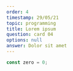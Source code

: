 ```yaml
---
order: 4
timestamp: 29/05/21
topic: programming
title: Lorem ipsum
question: card 04
options: null
answer: Dolor sit amet
---
```


```javascript
const zero = 0;
```
